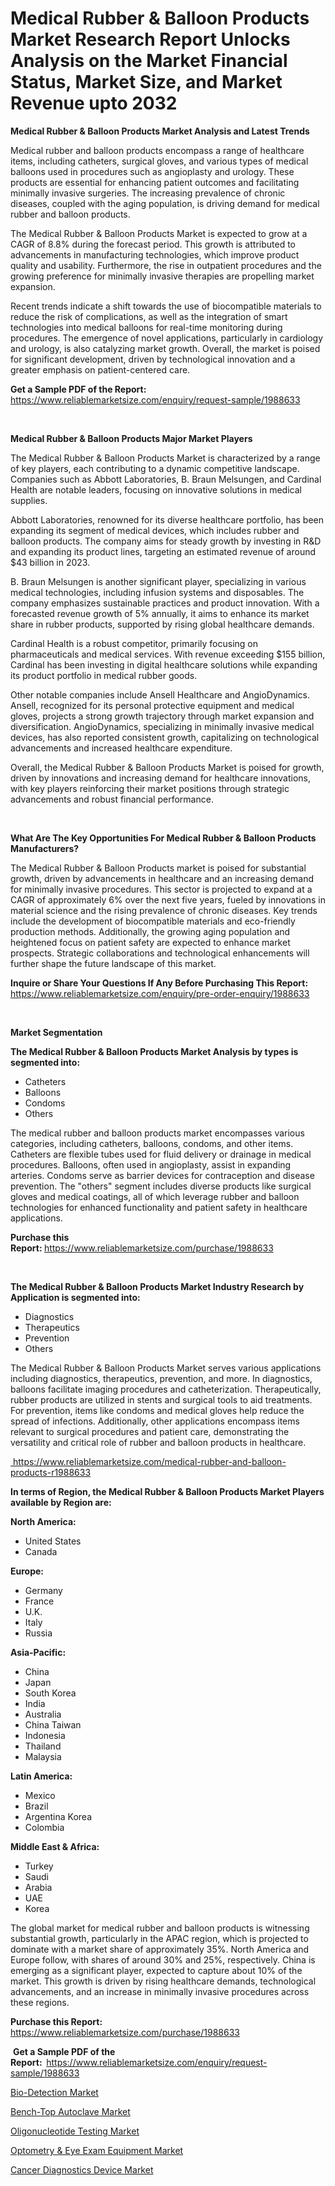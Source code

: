 <p><h1>Medical Rubber & Balloon Products Market Research Report Unlocks Analysis on the Market Financial Status, Market Size, and Market Revenue upto 2032</h1></p><p><strong>Medical Rubber & Balloon Products Market Analysis and Latest Trends</strong></p>
<p><p>Medical rubber and balloon products encompass a range of healthcare items, including catheters, surgical gloves, and various types of medical balloons used in procedures such as angioplasty and urology. These products are essential for enhancing patient outcomes and facilitating minimally invasive surgeries. The increasing prevalence of chronic diseases, coupled with the aging population, is driving demand for medical rubber and balloon products.</p><p>The Medical Rubber & Balloon Products Market is expected to grow at a CAGR of 8.8% during the forecast period. This growth is attributed to advancements in manufacturing technologies, which improve product quality and usability. Furthermore, the rise in outpatient procedures and the growing preference for minimally invasive therapies are propelling market expansion. </p><p>Recent trends indicate a shift towards the use of biocompatible materials to reduce the risk of complications, as well as the integration of smart technologies into medical balloons for real-time monitoring during procedures. The emergence of novel applications, particularly in cardiology and urology, is also catalyzing market growth. Overall, the market is poised for significant development, driven by technological innovation and a greater emphasis on patient-centered care.</p></p>
<p><strong>Get a Sample PDF of the Report:&nbsp;</strong> <a href="https://www.reliablemarketsize.com/enquiry/request-sample/1988633?utm_campaign=1898&utm_medium=2&utm_source=Github&utm_content=ia&utm_term=05032025&utm_id=medical-rubber-balloon-products">https://www.reliablemarketsize.com/enquiry/request-sample/1988633</a></p>
<p>&nbsp;</p>
<p><strong>Medical Rubber & Balloon Products Major Market Players</strong></p>
<p><p>The Medical Rubber & Balloon Products Market is characterized by a range of key players, each contributing to a dynamic competitive landscape. Companies such as Abbott Laboratories, B. Braun Melsungen, and Cardinal Health are notable leaders, focusing on innovative solutions in medical supplies.</p><p>Abbott Laboratories, renowned for its diverse healthcare portfolio, has been expanding its segment of medical devices, which includes rubber and balloon products. The company aims for steady growth by investing in R&D and expanding its product lines, targeting an estimated revenue of around $43 billion in 2023.</p><p>B. Braun Melsungen is another significant player, specializing in various medical technologies, including infusion systems and disposables. The company emphasizes sustainable practices and product innovation. With a forecasted revenue growth of 5% annually, it aims to enhance its market share in rubber products, supported by rising global healthcare demands.</p><p>Cardinal Health is a robust competitor, primarily focusing on pharmaceuticals and medical services. With revenue exceeding $155 billion, Cardinal has been investing in digital healthcare solutions while expanding its product portfolio in medical rubber goods.</p><p>Other notable companies include Ansell Healthcare and AngioDynamics. Ansell, recognized for its personal protective equipment and medical gloves, projects a strong growth trajectory through market expansion and diversification. AngioDynamics, specializing in minimally invasive medical devices, has also reported consistent growth, capitalizing on technological advancements and increased healthcare expenditure.</p><p>Overall, the Medical Rubber & Balloon Products Market is poised for growth, driven by innovations and increasing demand for healthcare innovations, with key players reinforcing their market positions through strategic advancements and robust financial performance.</p></p>
<p>&nbsp;</p>
<p><strong>What Are The Key Opportunities For Medical Rubber & Balloon Products Manufacturers?</strong></p>
<p><p>The Medical Rubber & Balloon Products market is poised for substantial growth, driven by advancements in healthcare and an increasing demand for minimally invasive procedures. This sector is projected to expand at a CAGR of approximately 6% over the next five years, fueled by innovations in material science and the rising prevalence of chronic diseases. Key trends include the development of biocompatible materials and eco-friendly production methods. Additionally, the growing aging population and heightened focus on patient safety are expected to enhance market prospects. Strategic collaborations and technological enhancements will further shape the future landscape of this market.</p></p>
<p><strong>Inquire or Share Your Questions If Any Before Purchasing This Report:</strong> <a href="https://www.reliablemarketsize.com/enquiry/pre-order-enquiry/1988633?utm_campaign=1898&utm_medium=2&utm_source=Github&utm_content=ia&utm_term=05032025&utm_id=medical-rubber-balloon-products">https://www.reliablemarketsize.com/enquiry/pre-order-enquiry/1988633</a></p>
<p>&nbsp;</p>
<p><strong>Market Segmentation</strong></p>
<p><strong>The Medical Rubber & Balloon Products Market Analysis by types is segmented into:</strong></p>
<p><ul><li>Catheters</li><li>Balloons</li><li>Condoms</li><li>Others</li></ul></p>
<p><p>The medical rubber and balloon products market encompasses various categories, including catheters, balloons, condoms, and other items. Catheters are flexible tubes used for fluid delivery or drainage in medical procedures. Balloons, often used in angioplasty, assist in expanding arteries. Condoms serve as barrier devices for contraception and disease prevention. The "others" segment includes diverse products like surgical gloves and medical coatings, all of which leverage rubber and balloon technologies for enhanced functionality and patient safety in healthcare applications.</p></p>
<p><strong>Purchase this Report:&nbsp;</strong><a href="https://www.reliablemarketsize.com/purchase/1988633?utm_campaign=1898&utm_medium=2&utm_source=Github&utm_content=ia&utm_term=05032025&utm_id=medical-rubber-balloon-products">https://www.reliablemarketsize.com/purchase/1988633</a></p>
<p>&nbsp;</p>
<p><strong>The Medical Rubber & Balloon Products Market Industry Research by Application is segmented into:</strong></p>
<p><ul><li>Diagnostics</li><li>Therapeutics</li><li>Prevention</li><li>Others</li></ul></p>
<p><p>The Medical Rubber & Balloon Products Market serves various applications including diagnostics, therapeutics, prevention, and more. In diagnostics, balloons facilitate imaging procedures and catheterization. Therapeutically, rubber products are utilized in stents and surgical tools to aid treatments. For prevention, items like condoms and medical gloves help reduce the spread of infections. Additionally, other applications encompass items relevant to surgical procedures and patient care, demonstrating the versatility and critical role of rubber and balloon products in healthcare.</p></p>
<p><a href="https://www.reliablemarketsize.com/medical-rubber-and-balloon-products-r1988633?utm_campaign=1898&utm_medium=2&utm_source=Github&utm_content=ia&utm_term=05032025&utm_id=medical-rubber-balloon-products">&nbsp;https://www.reliablemarketsize.com/medical-rubber-and-balloon-products-r1988633</a></p>
<p><strong>In terms of Region, the Medical Rubber & Balloon Products Market Players available by Region are:</strong></p>
<p>
    <p> <strong> North America: </strong>
        <ul>
            <li>United States</li>
            <li>Canada</li>
        </ul>
        </p> 
    <p> <strong> Europe: </strong>
        <ul>
            <li>Germany</li>
            <li>France</li>
            <li>U.K.</li>
            <li>Italy</li>
            <li>Russia</li>
        </ul>
        </p> 
    <p> <strong> Asia-Pacific: </strong>
        <ul>
            <li>China</li>
            <li>Japan</li>
            <li>South Korea</li>
            <li>India</li>
            <li>Australia</li>
            <li>China Taiwan</li>
            <li>Indonesia</li>
            <li>Thailand</li>
            <li>Malaysia</li>
        </ul>
        </p> 
    <p> <strong> Latin America: </strong>
        <ul>
            <li>Mexico</li>
            <li>Brazil</li>
            <li>Argentina Korea</li>
            <li>Colombia</li>
        </ul>
        </p> 
    <p> <strong> Middle East & Africa: </strong>
        <ul>
            <li>Turkey</li>
            <li>Saudi</li>
            <li>Arabia</li>
            <li>UAE</li>
            <li>Korea</li>
        </ul>
    </p>
    </p>
<p><p>The global market for medical rubber and balloon products is witnessing substantial growth, particularly in the APAC region, which is projected to dominate with a market share of approximately 35%. North America and Europe follow, with shares of around 30% and 25%, respectively. China is emerging as a significant player, expected to capture about 10% of the market. This growth is driven by rising healthcare demands, technological advancements, and an increase in minimally invasive procedures across these regions.</p></p>
<p><strong>Purchase this Report: </strong><a href="https://www.reliablemarketsize.com/purchase/1988633?utm_campaign=1898&utm_medium=2&utm_source=Github&utm_content=ia&utm_term=05032025&utm_id=medical-rubber-balloon-products">https://www.reliablemarketsize.com/purchase/1988633</a></p>
<p>&nbsp;<strong>Get a Sample PDF of the Report:&nbsp;&nbsp;</strong><a href="https://www.reliablemarketsize.com/enquiry/request-sample/1988633?utm_campaign=1898&utm_medium=2&utm_source=Github&utm_content=ia&utm_term=05032025&utm_id=medical-rubber-balloon-products">https://www.reliablemarketsize.com/enquiry/request-sample/1988633</a></p>
<p><strong></strong></p>
<p><p><a href="https://github.com/ziringebrur1/Market-Research-Report-List-1/blob/main/bio-detection-market.md?utm_campaign=1898&utm_medium=2&utm_source=Github&utm_content=ia&utm_term=05032025&utm_id=medical-rubber-balloon-products">Bio-Detection Market</a></p><p><a href="https://github.com/kevoncesya4j/Market-Research-Report-List-1/blob/main/bench-top-autoclave-market.md?utm_campaign=1898&utm_medium=2&utm_source=Github&utm_content=ia&utm_term=05032025&utm_id=medical-rubber-balloon-products">Bench-Top Autoclave Market</a></p><p><a href="https://github.com/sitarzerpa3d/Market-Research-Report-List-1/blob/main/oligonucleotide-testing-market.md?utm_campaign=1898&utm_medium=2&utm_source=Github&utm_content=ia&utm_term=05032025&utm_id=medical-rubber-balloon-products">Oligonucleotide Testing Market</a></p><p><a href="https://github.com/Chiragrp22/Market-Research-Report-List-7/blob/main/optometry-eye-exam-equipment-market.md?utm_campaign=1898&utm_medium=2&utm_source=Github&utm_content=ia&utm_term=05032025&utm_id=medical-rubber-balloon-products">Optometry & Eye Exam Equipment Market</a></p><p><a href="https://github.com/perbetpereir/Market-Research-Report-List-1/blob/main/cancer-diagnostics-device-market.md?utm_campaign=1898&utm_medium=2&utm_source=Github&utm_content=ia&utm_term=05032025&utm_id=medical-rubber-balloon-products">Cancer Diagnostics Device Market</a></p></p>